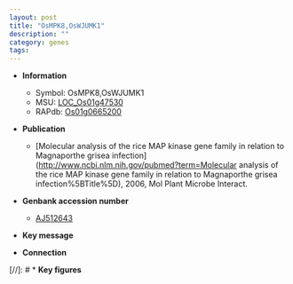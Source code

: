 ```yaml
---
layout: post
title: "OsMPK8,OsWJUMK1"
description: ""
category: genes
tags: 
---
```


* **Information**  
    + Symbol: OsMPK8,OsWJUMK1  
    + MSU: [LOC_Os01g47530](http://rice.uga.edu/cgi-bin/ORF_infopage.cgi?orf=LOC_Os01g47530)  
    + RAPdb: [Os01g0665200](http://rapdb.dna.affrc.go.jp/viewer/gbrowse_details/irgsp1?name=Os01g0665200)  

* **Publication**  
    + [Molecular analysis of the rice MAP kinase gene family in relation to Magnaporthe grisea infection](http://www.ncbi.nlm.nih.gov/pubmed?term=Molecular analysis of the rice MAP kinase gene family in relation to Magnaporthe grisea infection%5BTitle%5D), 2006, Mol Plant Microbe Interact.

* **Genbank accession number**  
    + [AJ512643](http://www.ncbi.nlm.nih.gov/nuccore/AJ512643)

* **Key message**  

* **Connection**  

[//]: # * **Key figures**  


